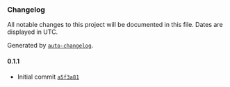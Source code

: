 ### Changelog

All notable changes to this project will be documented in this file. Dates are displayed in UTC.

Generated by [`auto-changelog`](https://github.com/CookPete/auto-changelog).

#### 0.1.1

- Initial commit [`a5f3a81`](https://github.com/medihack/file-watch-hmr/commit/a5f3a818264dc30f6a59af6b0c47029e20becd3f)
